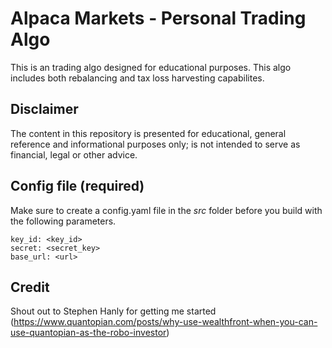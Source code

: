 # Alpaca Markets - Personal Trading Algo 
This is an trading algo designed for educational purposes. This algo includes both rebalancing and tax loss harvesting capabilites. 

## Disclaimer
The content in this repository is presented for educational, general reference and informational purposes only; is not intended to serve as financial, legal or other advice. 

## Config file (required)
Make sure to create a config.yaml file in the *src* folder before you build with the following parameters.

```
key_id: <key_id>
secret: <secret_key>
base_url: <url>
```

## Credit
Shout out to  Stephen Hanly for getting me started (https://www.quantopian.com/posts/why-use-wealthfront-when-you-can-use-quantopian-as-the-robo-investor)
